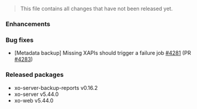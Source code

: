 > This file contains all changes that have not been released yet.

### Enhancements

### Bug fixes

- [Metadata backup] Missing XAPIs should trigger a failure job [#4281](https://github.com/vatesfr/xen-orchestra/issues/4281) (PR [#4283](https://github.com/vatesfr/xen-orchestra/pull/4283))

### Released packages

- xo-server-backup-reports v0.16.2
- xo-server v5.44.0
- xo-web v5.44.0
